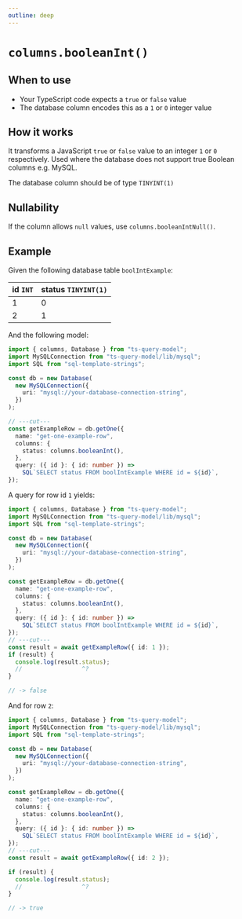 ```yaml
---
outline: deep
---
```


# `columns.booleanInt()`

## When to use

- Your TypeScript code expects a `true` or `false` value
- The database column encodes this as a `1` or `0` integer value

## How it works

It transforms a JavaScript `true` or `false` value to an integer `1` or `0` respectively.
Used where the database does not support true Boolean columns e.g. MySQL.

The database column should be of type `TINYINT(1)`

## Nullability

If the column allows `null` values, use `columns.booleanIntNull()`.

## Example

Given the following database table `boolIntExample`:

| id `INT` | status `TINYINT(1)` |
| -------- | ------------------- |
| 1        | 0                   |
| 2        | 1                   |

And the following model:

```ts twoslash
import { columns, Database } from "ts-query-model";
import MySQLConnection from "ts-query-model/lib/mysql";
import SQL from "sql-template-strings";

const db = new Database(
  new MySQLConnection({
    uri: "mysql://your-database-connection-string",
  })
);

// ---cut---
const getExampleRow = db.getOne({
  name: "get-one-example-row",
  columns: {
    status: columns.booleanInt(),
  },
  query: ({ id }: { id: number }) =>
    SQL`SELECT status FROM boolIntExample WHERE id = ${id}`,
});
```

A query for row id `1` yields:

```ts twoslash
import { columns, Database } from "ts-query-model";
import MySQLConnection from "ts-query-model/lib/mysql";
import SQL from "sql-template-strings";

const db = new Database(
  new MySQLConnection({
    uri: "mysql://your-database-connection-string",
  })
);

const getExampleRow = db.getOne({
  name: "get-one-example-row",
  columns: {
    status: columns.booleanInt(),
  },
  query: ({ id }: { id: number }) =>
    SQL`SELECT status FROM boolIntExample WHERE id = ${id}`,
});
// ---cut---
const result = await getExampleRow({ id: 1 });
if (result) {
  console.log(result.status);
  //                 ^?
}

// -> false
```

And for row `2`:

```ts twoslash
import { columns, Database } from "ts-query-model";
import MySQLConnection from "ts-query-model/lib/mysql";
import SQL from "sql-template-strings";

const db = new Database(
  new MySQLConnection({
    uri: "mysql://your-database-connection-string",
  })
);

const getExampleRow = db.getOne({
  name: "get-one-example-row",
  columns: {
    status: columns.booleanInt(),
  },
  query: ({ id }: { id: number }) =>
    SQL`SELECT status FROM boolIntExample WHERE id = ${id}`,
});
// ---cut---
const result = await getExampleRow({ id: 2 });

if (result) {
  console.log(result.status);
  //                 ^?
}

// -> true
```
